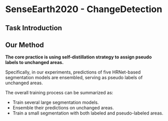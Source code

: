 # SenseEarth2020 - ChangeDetection

## Task Introduction




## Our Method

**The core practice is using self-distillation strategy to assign pseudo labels to unchanged areas.**

Specifically, in our experiments, predictions of five HRNet-based segmentation models are ensembled, 
serving as pseudo labels of unchanged areas. 

The overall training process can be summarized as:

* Train several large segmentation models.
* Ensemble their predictions on unchanged areas.
* Train a small segmentation with both labeled and pseudo-labeled areas.


